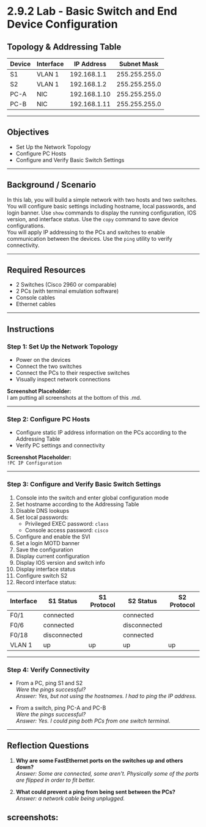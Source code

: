 # 2.9.2 Lab - Basic Switch and End Device Configuration

## Topology & Addressing Table

| Device | Interface | IP Address     | Subnet Mask     |
|--------|-----------|----------------|------------------|
| S1     | VLAN 1    | 192.168.1.1    | 255.255.255.0    |
| S2     | VLAN 1    | 192.168.1.2    | 255.255.255.0    |
| PC-A   | NIC       | 192.168.1.10   | 255.255.255.0    |
| PC-B   | NIC       | 192.168.1.11   | 255.255.255.0    |

---

## Objectives

- Set Up the Network Topology  
- Configure PC Hosts  
- Configure and Verify Basic Switch Settings

---

## Background / Scenario

In this lab, you will build a simple network with two hosts and two switches. You will configure basic settings including hostname, local passwords, and login banner. Use `show` commands to display the running configuration, IOS version, and interface status. Use the `copy` command to save device configurations.  
You will apply IP addressing to the PCs and switches to enable communication between the devices. Use the `ping` utility to verify connectivity.

---

## Required Resources

- 2 Switches (Cisco 2960 or comparable)  
- 2 PCs (with terminal emulation software)  
- Console cables  
- Ethernet cables

---

## Instructions

### Step 1: Set Up the Network Topology

- Power on the devices  
- Connect the two switches  
- Connect the PCs to their respective switches  
- Visually inspect network connections  

**Screenshot Placeholder:**  
I am putting all screenshots at the bottom of this .md.

---

### Step 2: Configure PC Hosts

- Configure static IP address information on the PCs according to the Addressing Table  
- Verify PC settings and connectivity  

**Screenshot Placeholder:**  
`!PC IP Configuration`

---

### Step 3: Configure and Verify Basic Switch Settings

1. Console into the switch and enter global configuration mode  
2. Set hostname according to the Addressing Table  
3. Disable DNS lookups  
4. Set local passwords:  
   - Privileged EXEC password: `class`  
   - Console access password: `cisco`  
5. Configure and enable the SVI  
6. Set a login MOTD banner  
7. Save the configuration  
8. Display current configuration  
9. Display IOS version and switch info  
10. Display interface status  
11. Configure switch S2  
12. Record interface status:

| Interface | S1 Status | S1 Protocol | S2 Status | S2 Protocol |
|-----------|-----------|-------------|-----------|-------------|
| F0/1      |      connected     |             |    connected       |             |
| F0/6      |     connected      |             |    disconnected       |             |
| F0/18     |     disconnected      |             |        connected   |             |
| VLAN 1    |     up    |      up       |    up       |       up      |

---

### Step 4: Verify Connectivity

- From a PC, ping S1 and S2  
  _Were the pings successful?_  
  _Answer: Yes, but not using the hostnames. I had to ping the IP address._  

- From a switch, ping PC-A and PC-B  
  _Were the pings successful?_  
  _Answer: Yes. I could ping both PCs from one switch terminal._  

---

## Reflection Questions

1. **Why are some FastEthernet ports on the switches up and others down?**  
   _Answer: Some are connected, some aren't. Physically some of the ports are flipped in order to fit better._  

2. **What could prevent a ping from being sent between the PCs?**  
   _Answer: a network cable being unplugged._  

## screenshots:

